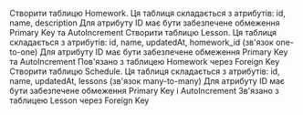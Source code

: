 Створити таблицю Homework. Ця таблиця складається з атрибутів: id, name, description
Для атрибуту ID має бути забезпечене обмеження Primary Key та AutoIncrement
Створити таблицю Lesson. Ця таблиця складається з атрибутів: id, name, updatedAt, homework_id (зв'язок one-to-one)
Для атрибуту ID має бути забезпечене обмеження Primary Key та AutoIncrement
Пов'язано з таблицею Homework через Foreign Key
Створити таблицю Schedule. Ця таблиця складається з атрибутів: id, name, updatedAt, lessons (зв'язок many-to-many)
Для атрибуту ID має бути забезпечене обмеження Primary Key і AutoIncrement
Зв'язано з таблицею Lesson через Foreign Key
